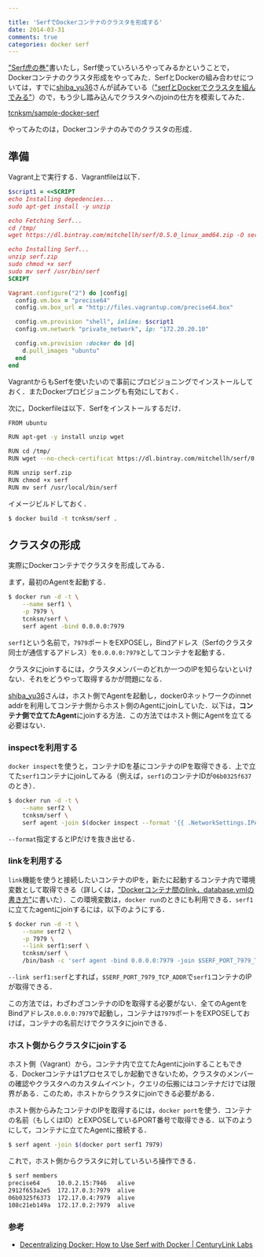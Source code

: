 ```yaml
---

title: 'SerfでDockerコンテナのクラスタを形成する'
date: 2014-03-31
comments: true
categories: docker serf
---
```


["Serf虎の巻"](http://deeeet.com/writing/2014/03/23/serf-basic/)書いたし，Serf使っていろいろやってみるかということで，Dockerコンテナのクラスタ形成をやってみた．SerfとDockerの組み合わせについては，すでに[shiba_yu36]()さんが試みている（["serfとDockerでクラスタを組んでみる"](http://shibayu36.hatenablog.com/entry/2013/12/08/170547)）ので，もう少し踏み込んでクラスタへのjoinの仕方を模索してみた．

[tcnksm/sample-docker-serf](https://github.com/tcnksm/sample-docker-serf)

やってみたのは，Dockerコンテナのみでのクラスタの形成．

## 準備

Vagrant上で実行する．Vagrantfileは以下．

```ruby
$script1 = <<SCRIPT
echo Installing depedencies...
sudo apt-get install -y unzip

echo Fetching Serf...
cd /tmp/
wget https://dl.bintray.com/mitchellh/serf/0.5.0_linux_amd64.zip -O serf.zip

echo Installing Serf...
unzip serf.zip
sudo chmod +x serf
sudo mv serf /usr/bin/serf
SCRIPT

Vagrant.configure("2") do |config|
  config.vm.box = "precise64"
  config.vm.box_url = "http://files.vagrantup.com/precise64.box"

  config.vm.provision "shell", inline: $script1
  config.vm.network "private_network", ip: "172.20.20.10"

  config.vm.provision :docker do |d|
    d.pull_images "ubuntu"
  end
end
```

VagrantからもSerfを使いたいので事前にプロビジョニングでインストールしておく．またDockerプロビジョニングも有効にしておく．

次に，Dockerfileは以下．Serfをインストールするだけ．

```bash
FROM ubuntu

RUN apt-get -y install unzip wget

RUN cd /tmp/
RUN wget --no-check-certificat https://dl.bintray.com/mitchellh/serf/0.5.0_linux_amd64.zip -O serf.zip

RUN unzip serf.zip
RUN chmod +x serf
RUN mv serf /usr/local/bin/serf
```

イメージビルドしておく．

```bash
$ docker build -t tcnksm/serf .
```

## クラスタの形成

実際にDockerコンテナでクラスタを形成してみる．

まず，最初のAgentを起動する．

```bash
$ docker run -d -t \
    --name serf1 \
    -p 7979 \
    tcnksm/serf \
    serf agent -bind 0.0.0.0:7979
```

`serf1`という名前で，`7979`ポートをEXPOSEし，Bindアドレス（Serfのクラスタ同士が通信するアドレス）を`0.0.0.0:7979`としてコンテナを起動する．

クラスタにjoinするには，クラスタメンバーのどれか一つのIPを知らないといけない．それをどうやって取得するかが問題になる．

[shiba_yu36]()さんは，ホスト側でAgentを起動し，docker0ネットワークのinnet addrを利用してコンテナ側からホスト側のAgentにjoinしていた．以下は，**コンテナ側で立てたAgent**にjoinする方法．この方法ではホスト側にAgentを立てる必要はない．

### inspectを利用する

`docker inspect`を使うと，コンテナIDを基にコンテナのIPを取得できる．上で立てた`serf1`コンテナにjoinしてみる（例えば，`serf1`のコンテナIDが`06b0325f637`のとき）．

```bash
$ docker run -d -t \
    --name serf2 \
    tcnksm/serf \
    serf agent -join $(docker inspect --format '{{ .NetworkSettings.IPAddress }}' 06b0325f6373):7979
```

`--format`指定するとIPだけを抜き出せる．

### linkを利用する

`link`機能を使うと接続したいコンテナのIPを，新たに起動するコンテナ内で環境変数として取得できる（詳しくは，["Dockerコンテナ間のlink，database.ymlの書き方"](http://deeeet.com/writing/2014/03/20/docker-link-container/)に書いた）．この環境変数は，`docker run`のときにも利用できる．`serf1`に立てたagentにjoinするには，以下のようにする．

```bash
$ docker run -d -t \
    --name serf2 \
    -p 7979 \
    --link serf1:serf \
    tcnksm/serf \
    /bin/bash -c 'serf agent -bind 0.0.0.0:7979 -join $SERF_PORT_7979_TCP_ADDR:7979'
```

`--link serf1:serf`とすれば，`$SERF_PORT_7979_TCP_ADDR`で`serf1`コンテナのIPが取得できる．

この方法では，わざわざコンテナのIDを取得する必要がない．全てのAgentをBindアドレス`0.0.0.0:7979`で起動し，コンテナは`7979`ポートをEXPOSEしておけば，コンテナの名前だけでクラスタにjoinできる．


### ホスト側からクラスタにjoinする

ホスト側（Vagrant）から，コンテナ内で立てたAgentにjoinすることもできる．Dockerコンテナは1プロセスでしか起動できないため，クラスタのメンバーの確認やクラスタへのカスタムイベント，クエリの伝搬にはコンテナだけでは限界がある．このため，ホストからクラスタにjoinできる必要がある．

ホスト側からみたコンテナのIPを取得するには，`docker port`を使う．コンテナの名前（もしくはID）とEXPOSEしているPORT番号で取得できる．以下のようにして，コンテナに立てたAgentに接続する．

```bash
$ serf agent -join $(docker port serf1 7979)
```

これで，ホスト側からクラスタに対していろいろ操作できる．

```bash
$ serf members
precise64     10.0.2.15:7946   alive
2912f653a2e5  172.17.0.3:7979  alive
06b0325f6373  172.17.0.4:7979  alive
108c21eb149a  172.17.0.2:7979  alive
```

### 参考

- [Decentralizing Docker: How to Use Serf with Docker | CenturyLink Labs](http://www.centurylinklabs.com/decentralizing-docker-how-to-use-serf-with-docker/)
